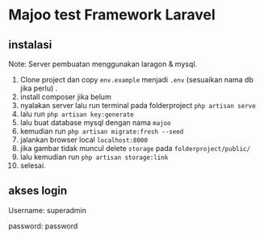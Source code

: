 # Majoo test Framework Laravel
## instalasi

Note: Server pembuatan menggunakan laragon & mysql.

1. Clone project dan copy `env.example` menjadi `.env` (sesuaikan nama db jika perlu) .
2. install composer jika belum 
3. nyalakan server lalu run terminal pada folderproject `php artisan serve` 
4. lalu run `php artisan key:generate`
5. lalu buat database mysql dengan nama  `majoo`
6. kemudian run `php artisan migrate:fresh --seed`
7. jalankan browser local `localhost:8000`
8. jika gambar tidak muncul delete `storage` pada `folderproject/public/`
9. lalu kemudian run `php artisan storage:link`
10. selesai.


## akses login 

Username: superadmin

password: password